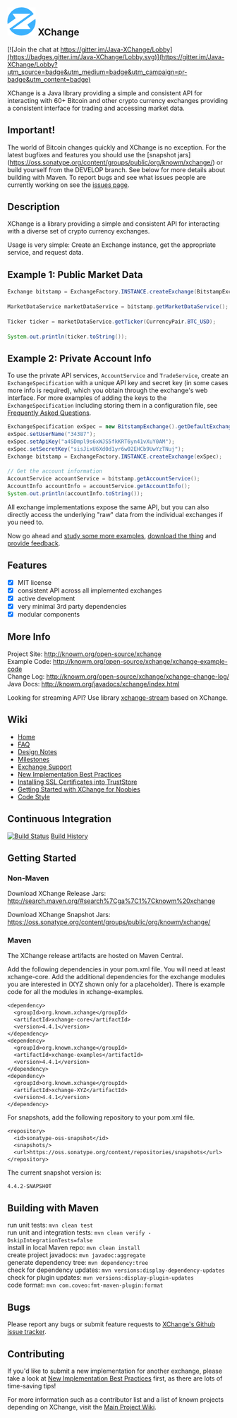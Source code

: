 ## [![XChange](https://raw.githubusercontent.com/knowm/XChange/develop/etc/XChange_64_64.png)](http://knowm.org/open-source/xchange) XChange

[![Join the chat at https://gitter.im/Java-XChange/Lobby](https://badges.gitter.im/Java-XChange/Lobby.svg)](https://gitter.im/Java-XChange/Lobby?utm_source=badge&utm_medium=badge&utm_campaign=pr-badge&utm_content=badge)

XChange is a Java library providing a simple and consistent API for interacting with 60+ Bitcoin and other crypto currency exchanges providing a
consistent interface for trading and accessing market data.

## Important!

The world of Bitcoin changes quickly and XChange is no exception. For the latest bugfixes and features you should use the [snapshot jars] (https://oss.sonatype.org/content/groups/public/org/knowm/xchange/) or build yourself from the DEVELOP branch. See below for more details about building with Maven. To report bugs and see what issues people are currently working on see the [issues page](https://github.com/knowm/XChange/issues). 

## Description

XChange is a library providing a simple and consistent API for interacting with a diverse set of crypto currency exchanges.

Usage is very simple: Create an Exchange instance, get the appropriate service, and request data.

## Example 1: Public Market Data

```java
Exchange bitstamp = ExchangeFactory.INSTANCE.createExchange(BitstampExchange.class.getName());

MarketDataService marketDataService = bitstamp.getMarketDataService();

Ticker ticker = marketDataService.getTicker(CurrencyPair.BTC_USD);

System.out.println(ticker.toString());
```

## Example 2: Private Account Info

To use the private API services, `AccountService` and `TradeService`, create an `ExchangeSpecification` with a unique API key and secret key (in some
cases more info is required), which you obtain through the exchange's web interface. For more examples of adding the keys to the
`ExchangeSpecification` including storing them in a configuration file, see [Frequently Asked Questions](https://github.com/knowm/XChange/wiki/Frequently-Asked-Questions).

```java
ExchangeSpecification exSpec = new BitstampExchange().getDefaultExchangeSpecification();
exSpec.setUserName("34387");
exSpec.setApiKey("a4SDmpl9s6xWJS5fkKRT6yn41vXuY0AM");
exSpec.setSecretKey("sisJixU6Xd0d1yr6w02EHCb9UwYzTNuj");
Exchange bitstamp = ExchangeFactory.INSTANCE.createExchange(exSpec);

// Get the account information
AccountService accountService = bitstamp.getAccountService();
AccountInfo accountInfo = accountService.getAccountInfo();
System.out.println(accountInfo.toString());
```

All exchange implementations expose the same API, but you can also directly access the underlying "raw" data from the individual exchanges if you need to.

Now go ahead and [study some more examples](http://knowm.org/open-source/xchange/xchange-example-code), [download the thing](http://knowm.org/open-source/xchange/xchange-change-log/) and [provide feedback](https://github.com/knowm/XChange/issues).

## Features

* [x] MIT license
* [x] consistent API across all implemented exchanges
* [x] active development
* [x] very minimal 3rd party dependencies
* [x] modular components

## More Info

Project Site: <http://knowm.org/open-source/xchange>  
Example Code: <http://knowm.org/open-source/xchange/xchange-example-code>  
Change Log: <http://knowm.org/open-source/xchange/xchange-change-log/>  
Java Docs: <http://knowm.org/javadocs/xchange/index.html>  

Looking for streaming API? Use library [xchange-stream](https://github.com/bitrich-info/xchange-stream) based on XChange.

## Wiki

* [Home](https://github.com/knowm/XChange/wiki)
* [FAQ](https://github.com/knowm/XChange/wiki/Frequently-Asked-Questions)
* [Design Notes](https://github.com/knowm/XChange/wiki/Design-Notes)
* [Milestones](https://github.com/knowm/XChange/wiki/Milestones)
* [Exchange Support](https://github.com/knowm/XChange/wiki/Exchange-support)
* [New Implementation Best Practices](https://github.com/knowm/XChange/wiki/New-Implementation-Best-Practices)
* [Installing SSL Certificates into TrustStore](https://github.com/knowm/XChange/wiki/Installing-SSL-Certificates-into-TrustStore)
* [Getting Started with XChange for Noobies](https://github.com/knowm/XChange/wiki/Getting-Started-with-XChange-for-Noobies)
* [Code Style](https://github.com/knowm/XChange/wiki/Code-Style)

## Continuous Integration

[![Build Status](https://travis-ci.org/knowm/XChange.png?branch=develop)](https://travis-ci.org/knowm/XChange.png)
[Build History](https://travis-ci.org/knowm/XChange/builds)

## Getting Started

### Non-Maven

Download XChange Release Jars: http://search.maven.org/#search%7Cga%7C1%7Cknowm%20xchange

Download XChange Snapshot Jars: https://oss.sonatype.org/content/groups/public/org/knowm/xchange/

### Maven

The XChange release artifacts are hosted on Maven Central. 
  
Add the following dependencies in your pom.xml file. You will need at least xchange-core. Add the additional dependencies for the exchange modules you are interested in (XYZ shown only for a placeholder). There is example code for all the modules in xchange-examples.

    <dependency>
      <groupId>org.knowm.xchange</groupId>
      <artifactId>xchange-core</artifactId>
      <version>4.4.1</version>
    </dependency>
    <dependency>
      <groupId>org.knowm.xchange</groupId>
      <artifactId>xchange-examples</artifactId>
      <version>4.4.1</version>
    </dependency>
    <dependency>
      <groupId>org.knowm.xchange</groupId>
      <artifactId>xchange-XYZ</artifactId>
      <version>4.4.1</version>
    </dependency>

For snapshots, add the following repository to your pom.xml file.

    <repository>
      <id>sonatype-oss-snapshot</id>
      <snapshots/>
      <url>https://oss.sonatype.org/content/repositories/snapshots</url>
    </repository>
    
The current snapshot version is: 

    4.4.2-SNAPSHOT
    
## Building with Maven

run unit tests: `mvn clean test`  
run unit and integration tests: `mvn clean verify -DskipIntegrationTests=false`  
install in local Maven repo: `mvn clean install`  
create project javadocs: `mvn javadoc:aggregate`  
generate dependency tree: `mvn dependency:tree`  
check for dependency updates: `mvn versions:display-dependency-updates`  
check for plugin updates: `mvn versions:display-plugin-updates`  
code format: `mvn com.coveo:fmt-maven-plugin:format`  

## Bugs

Please report any bugs or submit feature requests to [XChange's Github issue tracker](https://github.com/knowm/XChange/issues).

## Contributing

If you'd like to submit a new implementation for another exchange, please take a look at [New Implementation Best Practices](https://github.com/knowm/XChange/wiki/New-Implementation-Best-Practices) first, as there are lots of time-saving tips! 

For more information such as a contributor list and a list of known projects depending on XChange, visit the [Main Project Wiki](https://github.com/knowm/XChange/wiki). 

